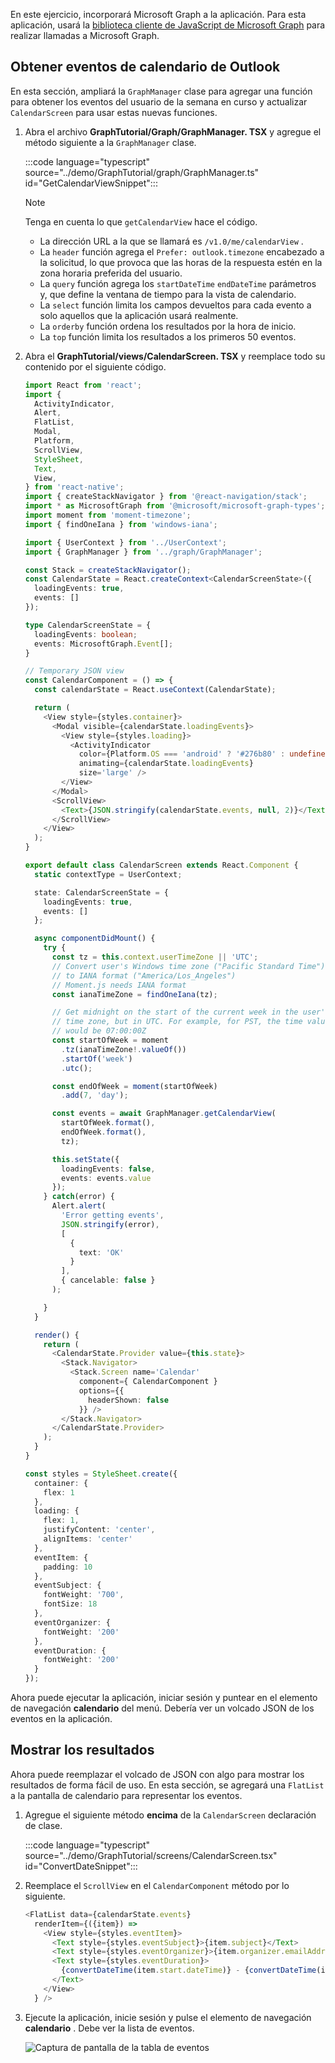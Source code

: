 <!-- markdownlint-disable MD002 MD041 -->

En este ejercicio, incorporará Microsoft Graph a la aplicación. Para esta aplicación, usará la [biblioteca cliente de JavaScript de Microsoft Graph](https://github.com/microsoftgraph/msgraph-sdk-javascript) para realizar llamadas a Microsoft Graph.

## <a name="get-calendar-events-from-outlook"></a>Obtener eventos de calendario de Outlook

En esta sección, ampliará la `GraphManager` clase para agregar una función para obtener los eventos del usuario de la semana en curso y actualizar `CalendarScreen` para usar estas nuevas funciones.

1. Abra el archivo **GraphTutorial/Graph/GraphManager. TSX** y agregue el método siguiente a la `GraphManager` clase.

    :::code language="typescript" source="../demo/GraphTutorial/graph/GraphManager.ts" id="GetCalendarViewSnippet":::

    > [!NOTE]
    > Tenga en cuenta lo que `getCalendarView` hace el código.
    >
    > - La dirección URL a la que se llamará es `/v1.0/me/calendarView` .
    > - La `header` función agrega el `Prefer: outlook.timezone` encabezado a la solicitud, lo que provoca que las horas de la respuesta estén en la zona horaria preferida del usuario.
    > - La `query` función agrega los `startDateTime` `endDateTime` parámetros y, que define la ventana de tiempo para la vista de calendario.
    > - La `select` función limita los campos devueltos para cada evento a solo aquellos que la aplicación usará realmente.
    > - La `orderby` función ordena los resultados por la hora de inicio.
    > - La `top` función limita los resultados a los primeros 50 eventos.

1. Abra el **GraphTutorial/views/CalendarScreen. TSX** y reemplace todo su contenido por el siguiente código.

    ```typescript
    import React from 'react';
    import {
      ActivityIndicator,
      Alert,
      FlatList,
      Modal,
      Platform,
      ScrollView,
      StyleSheet,
      Text,
      View,
    } from 'react-native';
    import { createStackNavigator } from '@react-navigation/stack';
    import * as MicrosoftGraph from '@microsoft/microsoft-graph-types';
    import moment from 'moment-timezone';
    import { findOneIana } from 'windows-iana';

    import { UserContext } from '../UserContext';
    import { GraphManager } from '../graph/GraphManager';

    const Stack = createStackNavigator();
    const CalendarState = React.createContext<CalendarScreenState>({
      loadingEvents: true,
      events: []
    });

    type CalendarScreenState = {
      loadingEvents: boolean;
      events: MicrosoftGraph.Event[];
    }

    // Temporary JSON view
    const CalendarComponent = () => {
      const calendarState = React.useContext(CalendarState);

      return (
        <View style={styles.container}>
          <Modal visible={calendarState.loadingEvents}>
            <View style={styles.loading}>
              <ActivityIndicator
                color={Platform.OS === 'android' ? '#276b80' : undefined}
                animating={calendarState.loadingEvents}
                size='large' />
            </View>
          </Modal>
          <ScrollView>
            <Text>{JSON.stringify(calendarState.events, null, 2)}</Text>
          </ScrollView>
        </View>
      );
    }

    export default class CalendarScreen extends React.Component {
      static contextType = UserContext;

      state: CalendarScreenState = {
        loadingEvents: true,
        events: []
      };

      async componentDidMount() {
        try {
          const tz = this.context.userTimeZone || 'UTC';
          // Convert user's Windows time zone ("Pacific Standard Time")
          // to IANA format ("America/Los_Angeles")
          // Moment.js needs IANA format
          const ianaTimeZone = findOneIana(tz);

          // Get midnight on the start of the current week in the user's
          // time zone, but in UTC. For example, for PST, the time value
          // would be 07:00:00Z
          const startOfWeek = moment
            .tz(ianaTimeZone!.valueOf())
            .startOf('week')
            .utc();

          const endOfWeek = moment(startOfWeek)
            .add(7, 'day');

          const events = await GraphManager.getCalendarView(
            startOfWeek.format(),
            endOfWeek.format(),
            tz);

          this.setState({
            loadingEvents: false,
            events: events.value
          });
        } catch(error) {
          Alert.alert(
            'Error getting events',
            JSON.stringify(error),
            [
              {
                text: 'OK'
              }
            ],
            { cancelable: false }
          );

        }
      }

      render() {
        return (
          <CalendarState.Provider value={this.state}>
            <Stack.Navigator>
              <Stack.Screen name='Calendar'
                component={ CalendarComponent }
                options={{
                  headerShown: false
                }} />
            </Stack.Navigator>
          </CalendarState.Provider>
        );
      }
    }

    const styles = StyleSheet.create({
      container: {
        flex: 1
      },
      loading: {
        flex: 1,
        justifyContent: 'center',
        alignItems: 'center'
      },
      eventItem: {
        padding: 10
      },
      eventSubject: {
        fontWeight: '700',
        fontSize: 18
      },
      eventOrganizer: {
        fontWeight: '200'
      },
      eventDuration: {
        fontWeight: '200'
      }
    });
    ```

Ahora puede ejecutar la aplicación, iniciar sesión y puntear en el elemento de navegación **calendario** del menú. Debería ver un volcado JSON de los eventos en la aplicación.

## <a name="display-the-results"></a>Mostrar los resultados

Ahora puede reemplazar el volcado de JSON con algo para mostrar los resultados de forma fácil de uso. En esta sección, se agregará una `FlatList` a la pantalla de calendario para representar los eventos.

1. Agregue el siguiente método **encima** de la `CalendarScreen` declaración de clase.

    :::code language="typescript" source="../demo/GraphTutorial/screens/CalendarScreen.tsx" id="ConvertDateSnippet":::

1. Reemplace el `ScrollView` en el `CalendarComponent` método por lo siguiente.

    ```typescript
    <FlatList data={calendarState.events}
      renderItem={({item}) =>
        <View style={styles.eventItem}>
          <Text style={styles.eventSubject}>{item.subject}</Text>
          <Text style={styles.eventOrganizer}>{item.organizer.emailAddress.name}</Text>
          <Text style={styles.eventDuration}>
            {convertDateTime(item.start.dateTime)} - {convertDateTime(item.end.dateTime)}
          </Text>
        </View>
      } />
    ```

1. Ejecute la aplicación, inicie sesión y pulse el elemento de navegación **calendario** . Debe ver la lista de eventos.

    ![Captura de pantalla de la tabla de eventos](./images/calendar-list.png)

